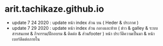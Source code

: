 # arit.tachikaze.github.io
- update 7 24 2020 : update หน้า index ส่วน บน ( Heder & ประกาศ )
- update 7 29 2020 : update หน้า index ส่วน กลางและท้าย ( ข่าว & galley &  ระบบสารสนเทศ & กิจกรรม/ฝึกอบรม & ติดต่อ & ส่วนfooter ) หน้า ประวัติความเป็นมา & หน้า เบอร์ติดต่อภายใน 
